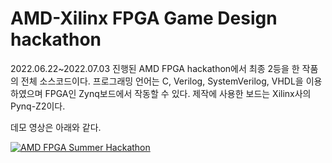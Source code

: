 # AMD-Xilinx FPGA Game Design hackathon
 
2022.06.22~2022.07.03 진행된 AMD FPGA hackathon에서 최종 2등을 한 작품의 전체 소스코드이다. 
프로그래밍 언어는 C, Verilog, SystemVerilog, VHDL을 이용하였으며 FPGA인 Zynq보드에서 작동할 수 있다.
제작에 사용한 보드는 Xilinx사의 Pynq-Z2이다.

데모 영상은 아래와 같다.

[![AMD FPGA Summer Hackathon](https://youtu.be/RIH5IDgTrrA/0.jpg)](https://youtu.be/RIH5IDgTrrA) 
